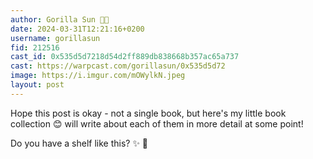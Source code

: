 ```yaml
---
author: Gorilla Sun 🦍🌞
date: 2024-03-31T12:21:16+0200
username: gorillasun
fid: 212516
cast_id: 0x535d5d7218d54d2ff889db838668b357ac65a737
cast: https://warpcast.com/gorillasun/0x535d5d72
image: https://i.imgur.com/mOWylkN.jpeg
layout: post
---
```

Hope this post is okay - not a single book, but here's my little book collection 😊 will write about each of them in more detail at some point!   
  
Do you have a shelf like this? ✨ 👀  

<img src='https://i.imgur.com/mOWylkN.jpeg' alt='' referrerpolicy='no-referrer'/>